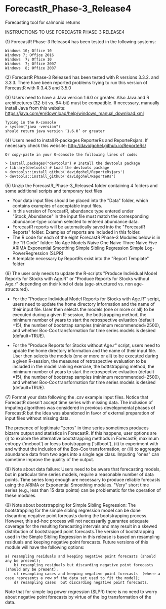 # ForecastR_Phase-3_Release4
Forecasting tool for salmonid returns

INSTRUCTIONS TO USE FORECASTR PHASE-3 RELEASE4

(1) ForecastR Phase-3 Release4 has been tested in the following systems:

  	Windows 10; Office 10 
	Windows 7; Office 2016
	Windows  7; Office 10
	Windows  7; Office 2007 
	Windows  8; Office 2007  

(2) ForecastR Phase-3 Release4 has been tested with R versions 3.3.2. and 3.3.3. There have been reported problems trying to run this version of ForecastR with R 3.4.3 and 3.5.0
    
(3) Users need to have a Java version 1.6.0 or greater.
     Also Java and R architectures (32-bit vs. 64-bit) must be compatible.
     If necessary, manually install Java from this website:
     https://java.com/en/download/help/windows_manual_download.xml

	Typing in the R-console 
	> system("java -version") 
	should return java version ‘1.6.0’ or greater
	
 (4) Users need to install R-packages ReporterRs and ReporteRsjars. If necessary check this website: 
       http://davidgohel.github.io/ReporteRs/

	Or copy-paste in your R-console the following lines of code:

	> install.packages("devtools") # Install the devtools package
	> library(devtools) # Load the devtools package
	> devtools::install_github('davidgohel/ReporteRsjars')
	> devtools::install_github('davidgohel/ReporteRs') 
	
(5) Unzip the ForecastR_Phase-3_Release4 folder containing 4 folders and some additional scripts and temporary text files
* Your data input files should be placed into the "Data" folder, which contains examples of acceptable input files.
 * In this version of ForecastR, abundance type entered under "Stock_Abundance" in the input file must match the corresponding abundance-type column  selected to entered abundance data.
* ForecastR reports will be automatically saved into the "ForecastR Reports" folder. Examples of reports are included in this folder.
* The R code for each of the eight ForecastR Phase-3 Modules below is in the "R Code" folder:
	No Age Models
	Naive One
	Naive Three
	Naive Five
	ARIMA
	Exponential Smoothing
	Simple Sibling Regression
	Simple Log-PowerRegression (SLPR)
* A template necessary by ReportRs exist into the "Report Template" folder

(6) The user only needs to update the R-scripts "Produce Individual Model Reports for Stocks with Age.R" or "Produce Reports for Stocks without Age.r" depending on their kind of data (age-structured vs. non age-structured).

* For the "Produce Individual Model Reports for Stocks with Age.R" script, users need to update the home directory information and the name of their input file.
  User then selects the models (one or more or all) to be executed during a given R-session, the bottstrapping method, the minimum number of years to start the retrospective evluation (default =15), the number of bootstrap samples (minimum recommended=2500), and whether Box-Cox transformation for time series models is desired (default=TRUE).

* For the "Produce Reports for Stocks without Age.r" script, users need to update the home directory information and the name of their input file.
  User then selects the models (one or more or all) to be executed during a given R-session, the measures of retrospective evaluation to be included in the model ranking exercise, the bottstrapping method, the minimum number of years to start the retrospective evluation (default =15), the number of bootstrap samples (minimum recommended=2500), and whether Box-Cox transformation for time series models is desired (default=TRUE).

(7) Format your data following the .csv example input files. 
    Notice that ForecastR doesn't accept time series with missing data. The inclusion of imputing algorithms was considered in previous developmental phases of ForecastR but the idea was abandoned in favor of external preparation of input files without missing data.

The presence of  legitimate "zeros" in time series sometimes produces bizarre output and statistics in ForecastR. If this happens, user options are (i) to explore the alternative bootstrapping methods in ForecastR, maximum entropy ('meboot') or loess bootstrapping ('stlboot'), (ii) to experiment with and without the inclusion of the Box-Cox transformation, or (iii) to aggreagte abundance data from two ages into a single age class. Imputing "ones" can sometime improve the quality of the output.

(8) Note about data failure:
      Users need to be aware that forecasting models, but in particular time series models, require a reasonable number of data points. Time series long enough are necessary to produce reliable forecasts using the ARIMA or Exponential Smoothing modules. "Very" short time series (e.g., less than 15 data points) can be problematic for the operation of these modules. 

(9) Note about bootstrapping for Simple Sibling Regression:
    The bootstrapping for the simple sibling regression model can be done discarding negative point forecasts during the bootstrapping process. However, this ad-hoc process will not necessarily guarantee adequate coverage for the resulting forecasting intervals and may result in a skewed distribution of bootstrapped point forecasts.The version of bootstrapping used in the Simple Sibling Regression in this release is based on resampling residuals and keeping negative point forecasts. Future versions of this module will have the following options:
    
	a) resampling residuals and keeping negative point forecasts (should any be present);
        b) resampling residuals but discarding negative point forecasts (should any be present);
        c) resampling cases and keeping negative point forecasts  (where a case represents a row of the data set used to fit the model);
        d) resampling cases  but discarding negative point forecasts.

Note that for simple log power regression (SLPR) there is no need to worry about negative point forecasts by virtue of the log transformation of the data.
